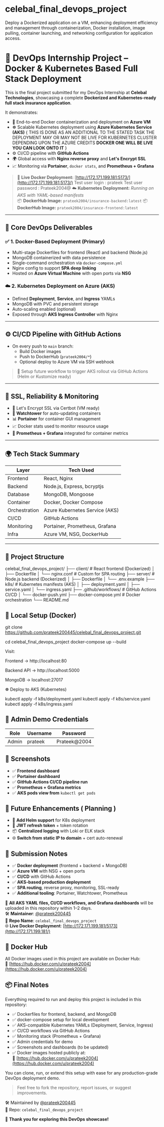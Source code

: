 # celebal_final_devops_project
Deploy a Dockerized application on a VM, enhancing deployment efficiency and management through containerization, Docker installation, image pulling, container launching, and networking configuration for application access.
# 🚀 DevOps Internship Project – Docker & Kubernetes Based Full Stack Deployment

This is the final project submitted for my DevOps Internship at **Celebal Technologies**, showcasing a complete **Dockerized and Kubernetes-ready full stack insurance application**.

It demonstrates:
- 🐳 End-to-end Docker containerization and deployment on **Azure VM**
- ☸️ Scalable Kubernetes deployment using **Azure Kubernetes Service (AKS)** { THIS IS DONE AS AN ADDITIONAL TO THE STATED TASK THE DEPLOYMENT MAY OR MAY NOT BE LIVE FOR KUBERNETES CLUSTER DEPENDING UPON THE AZURE CREDITS **DOCKER ONE WILL BE LIVE YOU CAN LOOK ONTO IT**  }
- ⚙️ CI/CD pipeline with **GitHub Actions**
- 🌍 Global access with **Nginx reverse proxy** and **Let's Encrypt SSL**
- 📈 Monitoring via **Portainer**, `docker stats`, and **Prometheus + Grafana**

> 🔗 **Live Docker Deployment:** [http://172.171.199.181:5173/](http://172.171.199.181:5173/)
> Test user login : prateek
> Test user password : Prateek2004@ 
> ☁️ **Kubernetes Deployment:** _Running on AKS with YAML-based manifests_  
> 📦 **DockerHub Image:** `prateek2004/insurance-backend:latest`
> 📦 **DockerHub Image:** `prateek2004/insurance-frontend:latest`

---

## 🧱 Core DevOps Deliverables

### ✅ 1. Docker-Based Deployment (Primary)

- Multi-stage Dockerfiles for frontend (React) and backend (Node.js)
- MongoDB containerized with data persistence
- Single-command orchestration via `docker-compose.yml`
- Nginx config to support **SPA deep linking**
- Hosted on **Azure Virtual Machine** with open ports via **NSG**

### ☁️ 2. Kubernetes Deployment on Azure (AKS)

- Defined **Deployment**, **Service**, and **Ingress** YAMLs
- MongoDB with PVC and persistent storage
- Auto-scaling enabled (optional)
- Exposed through **AKS Ingress Controller** with Nginx

---

## ⚙️ CI/CD Pipeline with GitHub Actions

- On every push to `main` branch:
  - Build Docker images
  - Push to DockerHub (`prateek2004/*`)
  - Optional deploy to Azure VM via SSH webhook

> 🔁 Setup future workflow to trigger AKS rollout via GitHub Actions (Helm or Kustomize ready)

---

## 🔐 SSL, Reliability & Monitoring

- 🔐 Let's Encrypt SSL via Certbot (VM ready)
- 🔁 **Watchtower** for auto-updating containers
- 📊 **Portainer** for container GUI management
- 📈 Docker stats used to monitor resource usage
- 🧠 **Prometheus + Grafana** integrated for container metrics

---

## 🌍 Tech Stack Summary

| Layer       | Tech Used                        |
|-------------|----------------------------------|
| Frontend    | React, Nginx                     |
| Backend     | Node.js, Express, bcryptjs       |
| Database    | MongoDB, Mongoose                |
| Container   | Docker, Docker Compose           |
| Orchestration | Azure Kubernetes Service (AKS) |
| CI/CD       | GitHub Actions                   |
| Monitoring  | Portainer, Prometheus, Grafana   |
| Infra       | Azure VM, NSG, DockerHub         |

---

## 📁 Project Structure

celebal_final_devops_project/
├── client/ # React frontend (Dockerized)
│ ├── Dockerfile
│ └── nginx.conf # Custom for SPA routing
├── server/ # Node.js backend (Dockerized)
│ ├── Dockerfile
│ └── .env.example
├── k8s/ # Kubernetes manifests (AKS)
│ ├── deployment.yaml
│ ├── service.yaml
│ └── ingress.yaml
├── .github/workflows/ # GitHub Actions CI/CD
│ └── docker-push.yml
├── docker-compose.yml # Docker orchestration
└── README.md

## 🚀 Local Setup (Docker)


git clone https://github.com/prateek200445/celebal_final_devops_project.git


cd celebal_final_devops_project
docker-compose up --build


Visit:

Frontend → http://localhost:80

Backend API → http://localhost:5000

MongoDB → localhost:27017

☸️ Deploy to AKS (Kubernetes)


kubectl apply -f k8s/deployment.yaml
kubectl apply -f k8s/service.yaml
kubectl apply -f k8s/ingress.yaml


## 🔐 **Admin Demo Credentials**

| **Role** | **Username**         | **Password**     |
|----------|----------------------|------------------|
| Admin    | prateek              | Prateek@2004     |


## 📸 Screenshots 

- ✅ **Frontend dashboard**
- ✅ **Portainer dashboard**
- ✅ **GitHub Actions CI/CD pipeline run**
- ✅ **Prometheus + Grafana metrics**
- ✅ **AKS pods view from** `kubectl get pods`


## 🔮 Future Enhancements ( Planning )

- 🧩 **Add Helm support** for K8s deployment  
- 🔄 **JWT refresh token** + token rotation  
- 📦 **Centralized logging** with Loki or ELK stack  
- 🌐 **Switch from static IP to domain** + cert auto-renewal

## 📝 Submission Notes

- ✅ **Docker deployment** (frontend + backend + MongoDB)  
- ✅ **Azure VM** with NSG + open ports  
- ✅ **CI/CD** with GitHub Actions  
- ✅ **AKS-based production deployment**  
- ✅ **SPA routing**, reverse proxy, monitoring, SSL-ready  
- ✅ **Additional tooling**: Portainer, Watchtower, Prometheus  

📂 **All AKS YAML files, CI/CD workflows, and Grafana dashboards** will be uploaded in this repository within 1–2 days.  
🛠️ **Maintainer**: [@prateek200445](https://github.com/prateek200445)  
📁 **Repo Name**: `celebal_final_devops_project`  
🌐 **Live Docker Deployment**: [http://172.171.199.181/5173](http://172.171.199.181/)

## 🐳 Docker Hub

All Docker images used in this project are available on Docker Hub:  
🔗 [https://hub.docker.com/u/prateek2004](https://hub.docker.com/u/prateek2004)


## 📦 Final Notes

Everything required to run and deploy this project is included in this repository:

- ✅ Dockerfiles for frontend, backend, and MongoDB
- ✅ docker-compose setup for local development
- ✅ AKS-compatible Kubernetes YAMLs (Deployment, Service, Ingress)
- ✅ CI/CD workflows via GitHub Actions
- ✅ Monitoring stack (Prometheus + Grafana)
- ✅ Admin credentials for demo
- ✅ Screenshots and dashboards (to be updated)
- ✅ Docker images hosted publicly at:  
  🔗 [https://hub.docker.com/u/prateek2004](https://hub.docker.com/u/prateek2004)

You can clone, run, or extend this setup with ease for any production-grade DevOps deployment demo.

> Feel free to fork the repository, report issues, or suggest improvements.

🛠️ Maintained by [@prateek200445](https://github.com/prateek200445)  
📁 Repo: `celebal_final_devops_project`


🎉 **Thank you for exploring this DevOps showcase!**


